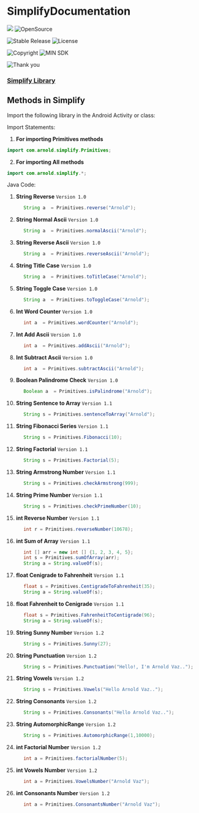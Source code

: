 # SimplifyDocumentation


[![](https://jitpack.io/v/arnoldvaz27/Simplify.svg)](https://jitpack.io/#arnoldvaz27/Simplify)
![OpenSource](https://img.shields.io/badge/Open%20Source-All%20pull%20requests%20will%20be%20verified%20and%20accepted-brightgreen)

![Stable Release](https://img.shields.io/badge/status-stable%20release-red)
![License](https://img.shields.io/badge/License-MIT-purple)

![Copyright](https://img.shields.io/badge/Copyright%202021-Arnold%20Alwyn%20Vaz-blue)
![MIN SDK](https://img.shields.io/badge/Andriod%20SDK-API%2021-yellow)

![Thank you](https://img.shields.io/badge/Arnold%20Vaz-Thank%20you%20for%20visiting%20this%20open%20source%20library-red)

### **[Simplify Library](https://github.com/arnoldvaz27/Simplify)**
## Methods in Simplify

Import the following library in the Android Activity or class:

Import Statements:
 1) **For importing Primitives methods**
```Java
import com.arnold.simplify.Primitives;
```

2) **For importing All methods**
```Java
import com.arnold.simplify.*;
```

Java Code:
1) **String Reverse** ```Version 1.0``` 
  ```Java
        String a  = Primitives.reverse("Arnold");
 ```
 
 
2) **String Normal Ascii**  ```Version 1.0```
  ```Java
        String a  = Primitives.normalAscii("Arnold");
 ```
 
3) **String Reverse Ascii** ```Version 1.0```
  ```Java
        String a  = Primitives.reverseAscii("Arnold");
 ```
 
4) **String Title Case** ```Version 1.0```
  ```Java
        String a  = Primitives.toTitleCase("Arnold");
 ```
 
5) **String Toggle Case** ```Version 1.0```
  ```Java
        String a  = Primitives.toToggleCase("Arnold");
 ```
 
6) **Int Word Counter** ```Version 1.0```
  ```Java
        int a  = Primitives.wordCounter("Arnold");
 ```
 
7) **Int Add Ascii** ```Version 1.0```
  ```Java
        int a  = Primitives.addAscii("Arnold");
 ```
 
8) **Int Subtract Ascii** ```Version 1.0```
  ```Java
        int a  = Primitives.subtractAscii("Arnold");
 ```
 
9) **Boolean Palindrome Check** ```Version 1.0```
  ```Java
        Boolean a  = Primitives.isPalindrome("Arnold");
 ```
 
10) **String Sentence to Array** ```Version 1.1```
  ```Java
        String s = Primitives.sentenceToArray("Arnold");
 ```
  
11) **String Fibonacci Series** ```Version 1.1```
  ```Java
        String s = Primitives.Fibonacci(10);
 ```
  
12) **String Factorial** ```Version 1.1```
  ```Java
        String s = Primitives.Factorial(5);
 ```
 
13) **String Armstrong Number** ```Version 1.1```
  ```Java
        String s = Primitives.checkArmstrong(999);
 ```
 
14) **String Prime Number** ```Version 1.1```
  ```Java
        String s = Primitives.checkPrimeNumber(10);
 ```
  
15) **int Reverse Number** ```Version 1.1```
  ```Java
        int r = Primitives.reverseNumber(10678);
 ```
  
16) **int Sum of Array** ```Version 1.1```
  ```Java
        int [] arr = new int [] {1, 2, 3, 4, 5};
        int s = Primitives.sumOfArray(arr);
        String a = String.valueOf(s);
 ```
   
17) **float Cenigrade to Fahrenheit** ```Version 1.1```
  ```Java
        float s = Primitives.CentigradeToFahrenheit(35);
        String a = String.valueOf(s);
 ```
   
18) **float Fahrenheit to Cenigrade** ```Version 1.1```
  ```Java
        float s = Primitives.FahrenheitToCentigrade(96);
        String a = String.valueOf(s);
 ```
 
19) **String Sunny Number** ```Version 1.2```
  ```Java
        String s = Primitives.Sunny(27);
 ```
 
20) **String Punctuation** ```Version 1.2```
  ```Java
        String s = Primitives.Punctuation("Hello!, I'm Arnold Vaz..");
 ```
 
21) **String Vowels** ```Version 1.2```
  ```Java
        String s = Primitives.Vowels("Hello Arnold Vaz..");
 ```
 
22) **String Consonants** ```Version 1.2```
  ```Java
        String s = Primitives.Consonants("Hello Arnold Vaz..");
 ```
 
23) **String AutomorphicRange** ```Version 1.2```
  ```Java
        String s = Primitives.AutomorphicRange(1,10000);
 ``` 
   
24) **int Factorial Number** ```Version 1.2```
  ```Java
        int a = Primitives.factorialNumber(5);
 ``` 

   
25) **int Vowels Number** ```Version 1.2```
  ```Java
        int a = Primitives.VowelsNumber("Arnold Vaz");
 ```
    
26) **int Consonants Number** ```Version 1.2```
  ```Java
        int a = Primitives.ConsonantsNumber("Arnold Vaz");
 ```
 

 
